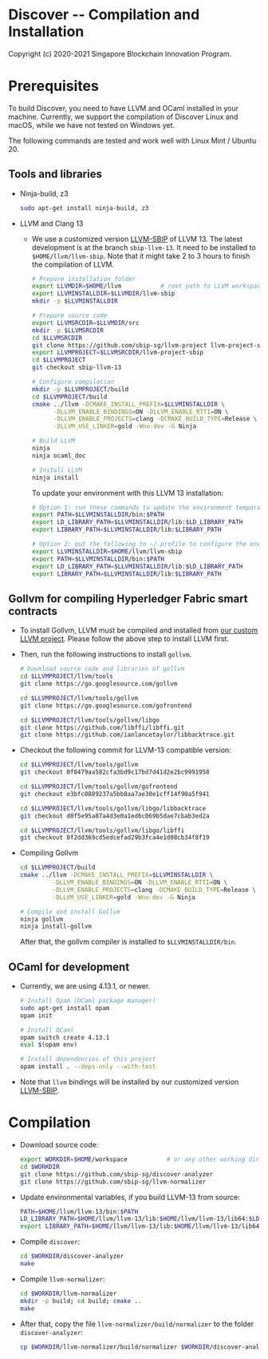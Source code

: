 Discover -- Compilation and Installation
=======================================================

Copyright (c) 2020-2021 Singapore Blockchain Innovation Program.

# Prerequisites

To build Discover, you need to have LLVM and OCaml installed in your machine.
Currently, we support the compilation of Discover Linux and macOS, while we have
not tested on Windows yet.

The following commands are tested and work well with Linux Mint / Ubuntu 20.

## Tools and libraries

- Ninja-build, z3

  ``` sh
  sudo apt-get install ninja-build, z3
  ```

- LLVM and Clang 13

  + We use a customized version [LLVM-SBIP](https://github.com/sbip-sg/llvm-project) of LLVM 13. The latest
    development is at the branch `sbip-llvm-13`. It need to be installed to
    `$HOME/llvm/llvm-sbip`. Note that it might take 2 to 3 hours to finish the
    compilation of LLVM.

    ``` sh
    # Prepare installation folder
    export LLVMDIR=$HOME/llvm           # root path to LLVM workspace
    export LLVMINSTALLDIR=$LLVMDIR/llvm-sbip
    mkdir -p $LLVMINSTALLDIR

    # Prepare source code
    export LLVMSRCDIR=$LLVMDIR/src
    mkdir -p $LLVMSRCDIR
    cd $LLVMSRCDIR
    git clone https://github.com/sbip-sg/llvm-project llvm-project-sbip
    export LLVMPROJECT=$LLVMSRCDIR/llvm-project-sbip
    cd $LLVMPROJECT
    git checkout sbip-llvm-13

    # Configure compilation
    mkdir -p $LLVMPROJECT/build
    cd $LLVMPROJECT/build
    cmake ../llvm -DCMAKE_INSTALL_PREFIX=$LLVMINSTALLDIR \
          -DLLVM_ENABLE_BINDINGS=ON -DLLVM_ENABLE_RTTI=ON \
          -DLLVM_ENABLE_PROJECTS=clang -DCMAKE_BUILD_TYPE=Release \
          -DLLVM_USE_LINKER=gold -Wno-dev -G Ninja

    # Build LLVM
    ninja
    ninja ocaml_doc

    # Install LLVM
    ninja install
    ```

    To update your environment with this LLVM 13 installation:

    ```sh
    # Option 1: run these commands to update the environment temporarily
    export PATH=$LLVMINSTALLDIR/bin:$PATH
    export LD_LIBRARY_PATH=$LLVMINSTALLDIR/lib:$LD_LIBRARY_PATH
    export LIBRARY_PATH=$LLVMINSTALLDIR/lib:$LIBRARY_PATH

    # Option 2: put the following to ~/.profile to configure the environment permanently
    export LLVMINSTALLDIR=$HOME/llvm/llvm-sbip
    export PATH=$LLVMINSTALLDIR/bin:$PATH
    export LD_LIBRARY_PATH=$LLVMINSTALLDIR/lib:$LD_LIBRARY_PATH
    export LIBRARY_PATH=$LLVMINSTALLDIR/lib:$LIBRARY_PATH
    ```

## Gollvm for compiling Hyperledger Fabric smart contracts

- To install Gollvm, LLVM must be compiled and installed from [our custom LLVM
  project](https://github.com/sbip-sg/llvm-project). Please follow the above step to install LLVM first.

- Then, run the following instructions to install `gollvm`.

  ``` sh
  # Download source code and libraries of gollvm
  cd $LLVMPROJECT/llvm/tools
  git clone https://go.googlesource.com/gollvm

  cd $LLVMPROJECT/llvm/tools/gollvm
  git clone https://go.googlesource.com/gofrontend

  cd $LLVMPROJECT/llvm/tools/gollvm/libgo
  git clone https://github.com/libffi/libffi.git
  git clone https://github.com/ianlancetaylor/libbacktrace.git
  ```
- Checkout the following commit for LLVM-13 compatible version:

  ``` sh
  cd $LLVMPROJECT/llvm/tools/gollvm
  git checkout 0f0479aa582cfa3bd9c17bd7d41d2e2bc9991958

  cd $LLVMPROJECT/llvm/tools/gollvm/gofrontend
  git checkout e3bfc0889237a5bb8aa7ae30e1cff14f90a5f941

  cd $LLVMPROJECT/llvm/tools/gollvm/libgo/libbacktrace
  git checkout d0f5e95a87a4d3e0a1ed6c069b5dae7cbab3ed2a

  cd $LLVMPROJECT/llvm/tools/gollvm/libgo/libffi
  git checkout 0f2dd369cd5edcefad29b3fca4e1d08cb34f8f19
  ```

- Compiling Gollvm

  ``` sh
  cd $LLVMPROJECT/build
  cmake ../llvm -DCMAKE_INSTALL_PREFIX=$LLVMINSTALLDIR \
           -DLLVM_ENABLE_BINDINGS=ON -DLLVM_ENABLE_RTTI=ON \
           -DLLVM_ENABLE_PROJECTS=clang -DCMAKE_BUILD_TYPE=Release \
           -DLLVM_USE_LINKER=gold -Wno-dev -G Ninja

  # Compile and install Gollvm
  ninja gollvm
  ninja install-gollvm
  ```

  After that, the gollvm compiler is installed to `$LLVMINSTALLDIR/bin`.

## OCaml for development

- Currently, we are using 4.13.1, or newer.

  ``` sh
  # Install Opam (OCaml package manager)
  sudo apt-get install opam
  opam init

  # Install OCaml
  opam switch create 4.13.1
  eval $(opam env)

  # Install dependencies of this project
  opam install . --deps-only --with-test
  ```

- Note that `llvm` bindings will be installed by our customized version
  [LLVM-SBIP](https://github.com/sbip-sg/llvm-project).

# Compilation

- Download source code:

  ``` sh
  export WORKDIR=$HOME/workspace           # or any other working directory
  cd $WORKDIR
  git clone https://github.com/sbip-sg/discover-analyzer
  git clone https://github.com/sbip-sg/llvm-normalizer
  ```

- Update environmental variables, if you build LLVM-13 from source:

  ``` sh
  PATH=$HOME/llvm/llvm-13/bin:$PATH
  LD_LIBRARY_PATH=$HOME/llvm/llvm-13/lib:$HOME/llvm/llvm-13/lib64:$LD_LIBRARY_PATH
  export LIBRARY_PATH=$HOME/llvm/llvm-13/lib:$HOME/llvm/llvm-13/lib64:$LIBRARY_PATH
  ```

- Compile `discover`:

  ``` sh
  cd $WORKDIR/discover-analyzer
  make
  ```

- Compile `llvm-normalizer`:

  ``` sh
  cd $WORKDIR/llvm-normalizer
  mkdir -p build; cd build; cmake ..
  make
  ```

- After that, copy the file `llvm-normalizer/build/normalizer` to the folder
  `discover-analyzer`:

  ``` sh
  cp $WORKDIR/llvm-normalizer/build/normalizer $WORKDIR/discover-analyzer/
  ```

